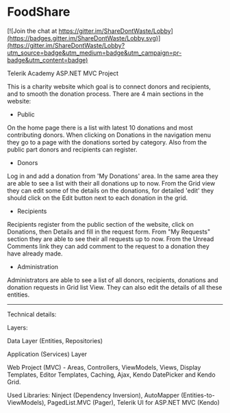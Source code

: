 FoodShare
==================

[![Join the chat at https://gitter.im/ShareDontWaste/Lobby](https://badges.gitter.im/ShareDontWaste/Lobby.svg)](https://gitter.im/ShareDontWaste/Lobby?utm_source=badge&utm_medium=badge&utm_campaign=pr-badge&utm_content=badge)

Telerik Academy ASP.NET MVC Project

This is a charity website which goal is to connect donors and recipients, and to smooth the donation process. There are 4 main sections in the website:

- Public 

On the home page there is a list with latest 10 donations and most contributing donors. When clicking on Donations in the navigation menu they go to a page with the donations sorted by category. Also from the public part donors and recipients can register. 

- Donors 

Log in and add a donation from 'My Donations' area. In the same area they are able to see a list with their all donations up to now. From the Grid view they can edit some of the details on the donations, for detailed 'edit' they should click on the Edit button next to each donation in the grid.   

- Recipients

Recipients register from the public section of the website, click on Donations, then Details and fill in the request form. From "My Requests" section they are able to see their all requests up to now. From the Unread Comments link they can add comment to the request to a donation they have already made.

- Administration

Administrators are able to see a list of all donors, recipients, donations and donation requests in Grid list View. They can also edit the details of all these entities.

----------------------

Technical details: 

Layers: 

Data Layer (Entities, Repositories)

Application (Services) Layer

Web Project (MVC) - Areas, Controllers, ViewModels, Views, Display Templates, Editor Templates, Caching, Ajax, Kendo DatePicker and Kendo Grid.


Used Libraries: Ninject (Dependency Inversion), AutoMapper (Entities-to-ViewModels), PagedList.MVC (Pager), Telerik UI for ASP.NET MVC (Kendo)